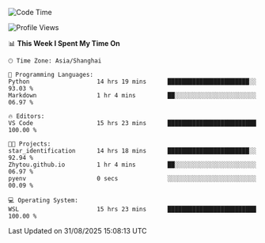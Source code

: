 <!--START_SECTION:waka-->
![Code Time](http://img.shields.io/badge/Code%20Time-3%2C096%20hrs%2029%20mins-blue)

![Profile Views](http://img.shields.io/badge/Profile%20Views-0-blue)

📊 **This Week I Spent My Time On** 

```text
🕑︎ Time Zone: Asia/Shanghai

💬 Programming Languages: 
Python                   14 hrs 19 mins      ███████████████████████░░   93.03 % 
Markdown                 1 hr 4 mins         ██░░░░░░░░░░░░░░░░░░░░░░░   06.97 % 

🔥 Editors: 
VS Code                  15 hrs 23 mins      █████████████████████████   100.00 % 

🐱‍💻 Projects: 
star_identification      14 hrs 18 mins      ███████████████████████░░   92.94 % 
Zhytou.github.io         1 hr 4 mins         ██░░░░░░░░░░░░░░░░░░░░░░░   06.97 % 
pyenv                    0 secs              ░░░░░░░░░░░░░░░░░░░░░░░░░   00.09 % 

💻 Operating System: 
WSL                      15 hrs 23 mins      █████████████████████████   100.00 % 
```


 Last Updated on 31/08/2025 15:08:13 UTC
<!--END_SECTION:waka-->